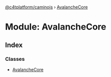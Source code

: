 [@c4tplatform/caminojs](../api.md) › [AvalancheCore](avalanchecore.md)

# Module: AvalancheCore

## Index

### Classes

* [AvalancheCore](../classes/avalanchecore.avalanchecore-1.md)
